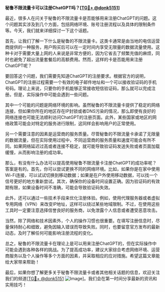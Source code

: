 **秘鲁不限流量卡可以注册ChatGPT吗？[[TG💪+ @donk5151](https://t.me/s/donk5151)]**

最近，很多人在问关于秘鲁的不限流量卡是否能够用来注册ChatGPT的问题。这个问题其实涉及到几个方面，包括网络环境、账号注册流程以及具体的限制条件等。今天，我们就来详细探讨一下这个话题。

首先，让我们了解一下什么是秘鲁的不限流量卡。这类卡通常是由当地的电信运营商提供的一种服务，用户购买后可以在一定时间内享受无限量的数据流量使用。这种卡对于需要大量上网的人来说是非常方便的，因为它省去了频繁充值的麻烦，同时也避免了超出流量套餐后的高额费用。然而，这样的卡是否能用来注册ChatGPT呢？

要回答这个问题，我们需要先知道ChatGPT的注册要求。根据官方的说明，ChatGPT的注册过程需要一个有效的电子邮件地址和一个可以接收验证码的手机号码。理论上来说，只要你的手机能够正常接收短信验证码，那么就可以完成注册。但是，实际操作中可能会遇到一些问题。

其中一个可能的问题是网络环境的影响。虽然秘鲁的不限流量卡提供了稳定的网络连接，但如果你所在的地区存在IP封锁或者DNS污染的情况，那么即使有良好的网络连接也可能无法顺利访问ChatGPT的注册页面。此外，某些国家或地区的网络政策可能会对特定的服务进行限制，这同样会影响用户的正常使用。

另一个需要注意的因素是运营商的服务质量。尽管秘鲁的不限流量卡承诺了无限量的数据流量，但在实际使用过程中，不同运营商的服务质量和速度可能会有所不同。如果网络延迟过高或者连接不稳定，就可能导致验证码发送失败或者页面加载缓慢，从而影响注册的成功率。

那么，有没有什么办法可以提高使用秘鲁不限流量卡注册ChatGPT的成功率呢？答案是有的。首先，你可以尝试更换不同的网络环境。比如，如果你是在家中使用Wi-Fi连接，可以试试切换到移动数据；如果是在户外使用移动数据，可以找一个信号更好的地方重新尝试。其次，确保你的设备时间设置正确。因为验证码的有效期有限，如果设备时间不准确，可能会导致验证码失效。

此外，还可以通过一些技术手段来优化注册体验。例如，使用代理服务器或者虚拟专用网络（VPN）来改变IP地址，这样可以绕过某些地域限制。不过，在使用这些工具时一定要注意选择信誉良好的服务商，以免泄露个人信息或者遭受恶意攻击。

当然，除了网络和技术因素外，个人的操作习惯也很重要。在填写注册信息时，尽量保持耐心和细致，避免因输入错误而导致失败。同时，也要留意官方发布的最新动态，及时了解任何可能影响注册流程的变化。

总之，秘鲁的不限流量卡在理论上是可以用来注册ChatGPT的，但在实际操作中可能会遇到各种各样的挑战。为了提高成功率，建议大家综合考虑网络环境、运营商服务以及个人操作等多个方面的因素，并采取相应的应对措施。希望这篇文章能给大家带来帮助！

最后，如果你想了解更多关于秘鲁不限流量卡或者其他相关话题的信息，欢迎关注我们的频道[[TG💪+ @donk5151](https://t.me/s/donk5151) ![Image](https://i.postimg.cc/rwNCRYN7/Snipaste-2025-04-30-17-27-05.png)]。我们会在第一时间分享最新的资讯和实用技巧！